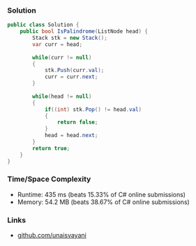 ### Solution

```c#
public class Solution {
    public bool IsPalindrome(ListNode head) {
        Stack stk = new Stack();
        var curr = head;
        
        while(curr != null)
        {
            stk.Push(curr.val);
            curr = curr.next;
        }
        
        while(head != null)
        {
            if((int) stk.Pop() != head.val)
            {
                return false;
            }
            head = head.next;
        }
        return true;
    }
}
```

### Time/Space Complexity

- Runtime: 435 ms (beats 15.33% of C# online submissions)
- Memory: 54.2 MB (beats 38.67% of C# online submissions)

### Links

- [github.com/unaisvayani](https://github.com/unaisvayani)